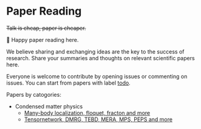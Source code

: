 # Paper Reading

~~Talk is cheap, paper is cheaper.~~

🍻 Happy paper reading here.

We believe sharing and exchanging ideas are the key to the success of research. Share your summaries and thoughts on relevant scientific papers here. 

Everyone is welcome to contribute by opening issues or commenting on issues. You can start from papers with label [todo](https://github.com/quclub/Paper-reading/issues?q=is%3Aissue+is%3Aopen+label%3Atodo).

Papers by catogories:

* Condensed matter physics
  * [Many-body localization, floquet, fracton and more](https://github.com/quclub/Paper-reading/issues?q=is%3Aissue+is%3Aopen+label%3AMBL)
  * [Tensornetwork, DMRG, TEBD, MERA, MPS, PEPS and more](https://github.com/quclub/Paper-reading/issues?q=is%3Aissue+is%3Aopen+label%3ATensor)

